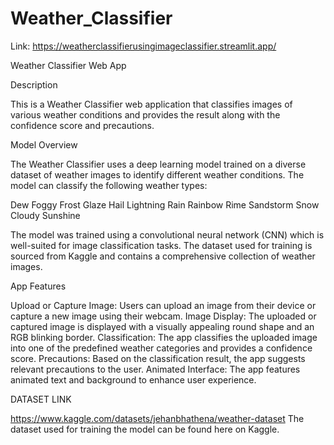 
# Weather_Classifier

Link:  https://weatherclassifierusingimageclassifier.streamlit.app/

Weather Classifier Web App

Description

This is a Weather Classifier web application that classifies images of various weather conditions and provides the result along with the confidence score and precautions.

Model Overview

The Weather Classifier uses a deep learning model trained on a diverse dataset of weather images to identify different weather conditions. The model can classify the following weather types:

Dew
Foggy
Frost
Glaze
Hail
Lightning
Rain
Rainbow
Rime
Sandstorm
Snow
Cloudy
Sunshine

The model was trained using a convolutional neural network (CNN) which is well-suited for image classification tasks. The dataset used for training is sourced from Kaggle and contains a comprehensive collection of weather images.

App Features

Upload or Capture Image: Users can upload an image from their device or capture a new image using their webcam.
Image Display: The uploaded or captured image is displayed with a visually appealing round shape and an RGB blinking border.
Classification: The app classifies the uploaded image into one of the predefined weather categories and provides a confidence score.
Precautions: Based on the classification result, the app suggests relevant precautions to the user.
Animated Interface: The app features animated text and background to enhance user experience.

DATASET LINK


https://www.kaggle.com/datasets/jehanbhathena/weather-dataset
The dataset used for training the model can be found here on Kaggle.
